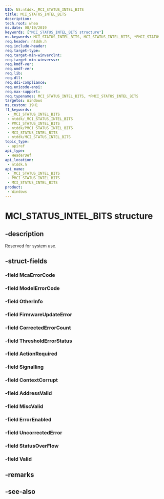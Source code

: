 ```yaml
---
UID: NS:ntddk._MCI_STATUS_INTEL_BITS
title: MCI_STATUS_INTEL_BITS
description: 
tech.root: whea
ms.date: 08/19/2019
keywords: ["MCI_STATUS_INTEL_BITS structure"]
ms.keywords: MCI_STATUS_INTEL_BITS, MCI_STATUS_INTEL_BITS, *PMCI_STATUS_INTEL_BITS,
req.header: ntddk.h
req.include-header: 
req.target-type: 
req.target-min-winverclnt: 
req.target-min-winversvr: 
req.kmdf-ver: 
req.umdf-ver: 
req.lib: 
req.dll: 
req.ddi-compliance: 
req.unicode-ansi: 
req.max-support: 
req.typenames: MCI_STATUS_INTEL_BITS, *PMCI_STATUS_INTEL_BITS
targetos: Windows
ms.custom: 19H1
f1_keywords:
 - _MCI_STATUS_INTEL_BITS
 - ntddk/_MCI_STATUS_INTEL_BITS
 - PMCI_STATUS_INTEL_BITS
 - ntddk/PMCI_STATUS_INTEL_BITS
 - MCI_STATUS_INTEL_BITS
 - ntddk/MCI_STATUS_INTEL_BITS
topic_type:
 - apiref
api_type:
 - HeaderDef
api_location:
 - ntddk.h
api_name:
 - _MCI_STATUS_INTEL_BITS
 - PMCI_STATUS_INTEL_BITS
 - MCI_STATUS_INTEL_BITS
product:
 - Windows
---
```


# MCI_STATUS_INTEL_BITS structure


## -description

Reserved for system use.

## -struct-fields

### -field McaErrorCode

### -field ModelErrorCode

### -field OtherInfo

### -field FirmwareUpdateError

### -field CorrectedErrorCount

### -field ThresholdErrorStatus

### -field ActionRequired

### -field Signalling

### -field ContextCorrupt

### -field AddressValid

### -field MiscValid

### -field ErrorEnabled

### -field UncorrectedError

### -field StatusOverFlow

### -field Valid

## -remarks

## -see-also

